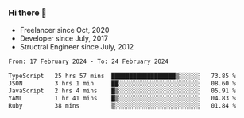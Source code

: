 ### Hi there 👋

- Freelancer since Oct, 2020
- Developer since July, 2017
- Structral Engineer since July, 2012

<!--START_SECTION:waka-->

```txt
From: 17 February 2024 - To: 24 February 2024

TypeScript   25 hrs 57 mins  ██████████████████▒░░░░░░   73.85 %
JSON         3 hrs 1 min     ██░░░░░░░░░░░░░░░░░░░░░░░   08.60 %
JavaScript   2 hrs 4 mins    █▒░░░░░░░░░░░░░░░░░░░░░░░   05.91 %
YAML         1 hr 41 mins    █▒░░░░░░░░░░░░░░░░░░░░░░░   04.83 %
Ruby         38 mins         ▒░░░░░░░░░░░░░░░░░░░░░░░░   01.84 %
```

<!--END_SECTION:waka-->
